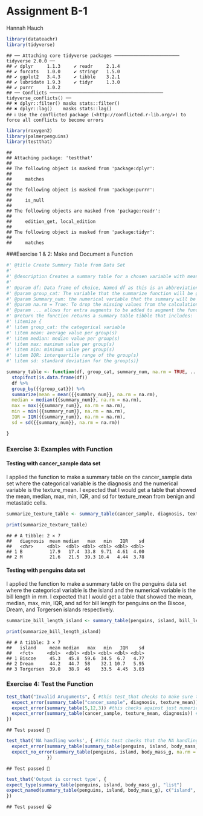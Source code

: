 Assignment B-1
================
Hannah Hauch

``` r
library(datateachr) 
library(tidyverse) 
```

    ## ── Attaching core tidyverse packages ──────────────────────── tidyverse 2.0.0 ──
    ## ✔ dplyr     1.1.3     ✔ readr     2.1.4
    ## ✔ forcats   1.0.0     ✔ stringr   1.5.0
    ## ✔ ggplot2   3.4.3     ✔ tibble    3.2.1
    ## ✔ lubridate 1.9.3     ✔ tidyr     1.3.0
    ## ✔ purrr     1.0.2     
    ## ── Conflicts ────────────────────────────────────────── tidyverse_conflicts() ──
    ## ✖ dplyr::filter() masks stats::filter()
    ## ✖ dplyr::lag()    masks stats::lag()
    ## ℹ Use the conflicted package (<http://conflicted.r-lib.org/>) to force all conflicts to become errors

``` r
library(roxygen2)
library(palmerpenguins)
library(testthat)
```

    ## 
    ## Attaching package: 'testthat'
    ## 
    ## The following object is masked from 'package:dplyr':
    ## 
    ##     matches
    ## 
    ## The following object is masked from 'package:purrr':
    ## 
    ##     is_null
    ## 
    ## The following objects are masked from 'package:readr':
    ## 
    ##     edition_get, local_edition
    ## 
    ## The following object is masked from 'package:tidyr':
    ## 
    ##     matches

\###Exercise 1 & 2: Make and Document a Function

``` r
#' @title Create Summary Table from Data Set
#' 
#' @description Creates a summary table for a chosen variable with mean, median, max, min, interquartile range (IQR), and standard deviation grouped by another variable in the data set
#' 
#' @param df: Data frame of choice, Named df as this is an abbreviation of Data Frame
#' @param group_cat: The variable that the summarize function will be grouped by. Named group_cat as this categorical variable will be used in the group_by function. 
#' @param Summary_num: the numerical variable that the summary will be made for. Named summary_num as this is the numerical variable that will be used in the summarize function
#' @param na.rm = True: To drop the missing values from the calculation, it is not hard coded so the user can decided. 
#' @param ... allows for extra augments to be added to augment the functions inside such as mean or median. 
#' @return the function returns a summary table tibble that includes:
#' \itemize {
#' \item group_cat: the categorical variable
#' \item mean: average value per group(s)
#' \item median: median value per group(s)
#' \item max: maximum value per group(s)
#' \item min: minimum value per group(s)
#' \item IQR: interquartile range of the group(s)
#' \item sd: standard deviation for the group(s)}

summary_table <- function(df, group_cat, summary_num, na.rm = TRUE, ...) {
  stopifnot(is.data.frame(df))
  df %>%
  group_by({{group_cat}}) %>%
  summarize(mean = mean({{summary_num}}, na.rm = na.rm),
  median = median({{summary_num}}, na.rm = na.rm),
  max = max({{summary_num}}, na.rm = na.rm),
  min = min({{summary_num}}, na.rm = na.rm),
  IQR = IQR({{summary_num}}, na.rm = na.rm),
  sd = sd({{summary_num}}, na.rm = na.rm))

}
```

### Exercise 3: Examples with Function

#### Testing with cancer_sample data set

I applied the function to make a summary table on the cancer_sample data
set where the categorical variable is the diagnosis and the numerical
variable is the texture_mean. I expected that I would get a table that
showed the mean, median, max, min, IQR, and sd for texture_mean from
benign and metastatic cells.

``` r
summarize_texture_table <- summary_table(cancer_sample, diagnosis, texture_mean)

print(summarize_texture_table)
```

    ## # A tibble: 2 × 7
    ##   diagnosis  mean median   max   min   IQR    sd
    ##   <chr>     <dbl>  <dbl> <dbl> <dbl> <dbl> <dbl>
    ## 1 B          17.9   17.4  33.8  9.71  4.61  4.00
    ## 2 M          21.6   21.5  39.3 10.4   4.44  3.78

#### Testing with penguins data set

I applied the function to make a summary table on the penguins data set
where the categorical variable is the island and the numerical variable
is the bill length in mm. I expected that I would get a table that
showed the mean, median, max, min, IQR, and sd for bill length for
penguins on the Biscoe, Dream, and Torgersen islands respectively.

``` r
summarize_bill_length_island <- summary_table(penguins, island, bill_length_mm)

print(summarize_bill_length_island)
```

    ## # A tibble: 3 × 7
    ##   island     mean median   max   min   IQR    sd
    ##   <fct>     <dbl>  <dbl> <dbl> <dbl> <dbl> <dbl>
    ## 1 Biscoe     45.3   45.8  59.6  34.5  6.7   4.77
    ## 2 Dream      44.2   44.7  58    32.1 10.7   5.95
    ## 3 Torgersen  39.0   38.9  46    33.5  4.45  3.03

### Exercise 4: Test the Function

``` r
test_that("Invalid Aruguments", { #this test_that checks to make sure there are not invalid inputs
  expect_error(summary_table("cancer_sample", diagnosis, texture_mean)) #this checks that one of the inputs isn't a string
  expect_error(summary_table(5,12,3)) #this checks against just numerical input
  expect_error(summary_table(cancer_sample, texture_mean, diagnosis)) #this checks against switching the numerical variable and the categorical variable 
})
```

    ## Test passed 🥇

``` r
test_that('NA handling works', { #this test checks that the NA handling works 
  expect_error(summary_table(summary_table(penguins, island, body_mass_g, na.rm = FALSE))) #If na.rm=FALSE we would expect an error, however it is up to the user to decided if it is TRUE or FALSE
  expect_no_error(summary_table(penguins, island, body_mass_g, na.rm = TRUE)) #no error is expected when na.rm = TRUE
               })
```

    ## Test passed 🌈

``` r
test_that('Output is correct type', {
expect_type(summary_table(penguins, island, body_mass_g), "list")
expect_named(summary_table(penguins, island, body_mass_g), c("island", "mean", "median", "max", "min", "IQR", "sd"))
})
```

    ## Test passed 😀

